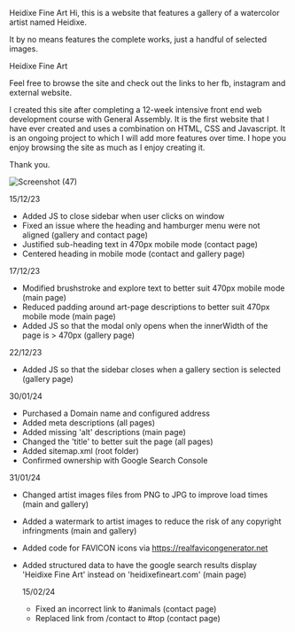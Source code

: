 Heidixe Fine Art
Hi, this is a website that features a gallery of a watercolor artist named Heidixe.

It by no means features the complete works, just a handful of selected images.

Heidixe Fine Art

Feel free to browse the site and check out the links to her fb, instagram and external website.

I created this site after completing a 12-week intensive front end web development course with General Assembly. It is the first website that I have ever created and uses a combination on HTML, CSS and Javascript. It is an ongoing project to which I will add more features over time. I hope you enjoy browsing the site as much as I enjoy creating it.

Thank you.

![Screenshot (47)](https://github.com/WojjyGitHub/Final-Assessment/assets/146066243/2eb73272-d960-4164-86e1-525c8bf502cc)

15/12/23
- Added JS to close sidebar when user clicks on window
- Fixed an issue where the heading and hamburger menu were not aligned (gallery and contact page)
- Justified sub-heading text in 470px mobile mode (contact page)
- Centered heading in mobile mode (contact and gallery page)

17/12/23
- Modified brushstroke and explore text to better suit 470px mobile mode (main page)
- Reduced padding around art-page descriptions to better suit 470px mobile mode (main page)
- Added JS so that the modal only opens when the innerWidth of the page is > 470px (gallery page)

22/12/23
- Added JS so that the sidebar closes when a gallery section is selected (gallery page)

30/01/24
- Purchased a Domain name and configured address
- Added meta descriptions (all pages)
- Added missing 'alt' descriptions (main page)
- Changed the 'title' to better suit the page (all pages)
- Added sitemap.xml (root folder)
- Confirmed ownership with Google Search Console

31/01/24
- Changed artist images files from PNG to JPG to improve load times (main and gallery)
- Added a watermark to artist images to reduce the risk of any copyright infringments (main and gallery)
- Added code for FAVICON icons via https://realfavicongenerator.net
- Added structured data to have the google search results display 'Heidixe Fine Art' instead on 'heidixefineart.com' (main page)

  15/02/24
  - Fixed an incorrect link to #animals (contact page)
  - Replaced link from /contact to #top (contact page)
